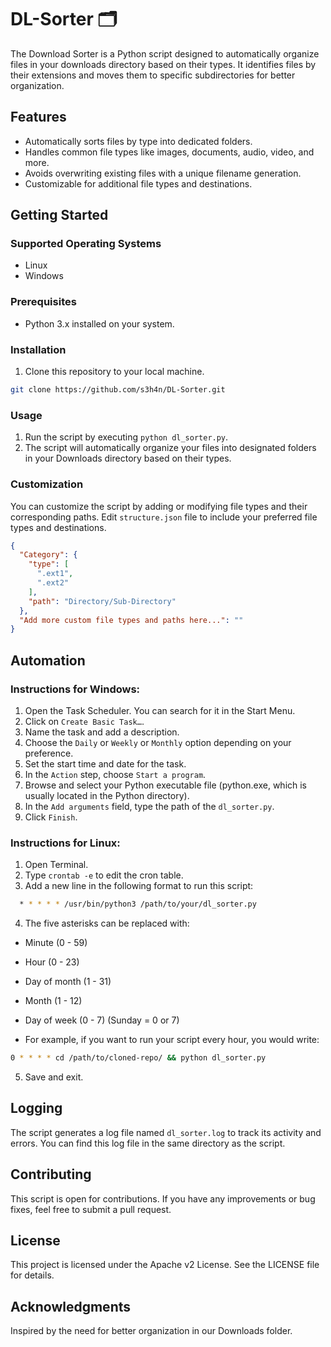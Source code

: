 # DL-Sorter 🗂️

The Download Sorter is a Python script designed to automatically organize files in your downloads directory based on
their types. It identifies files by their extensions and moves them to specific subdirectories for better organization.

## Features

- Automatically sorts files by type into dedicated folders.
- Handles common file types like images, documents, audio, video, and more.
- Avoids overwriting existing files with a unique filename generation.
- Customizable for additional file types and destinations.

## Getting Started

### Supported Operating Systems

- Linux
- Windows

### Prerequisites

- Python 3.x installed on your system.

### Installation

1. Clone this repository to your local machine.

```bash
git clone https://github.com/s3h4n/DL-Sorter.git
```

### Usage

1. Run the script by executing `python dl_sorter.py`.
2. The script will automatically organize your files into designated folders in your Downloads directory based on their
   types.

### Customization

You can customize the script by adding or modifying file types and their corresponding paths. Edit `structure.json` file
to include your preferred file types and destinations.

```JSON
{
  "Category": {
    "type": [
      ".ext1",
      ".ext2"
    ],
    "path": "Directory/Sub-Directory"
  },
  "Add more custom file types and paths here...": ""
}
```

## Automation

### Instructions for Windows:

1. Open the Task Scheduler. You can search for it in the Start Menu.
2. Click on `Create Basic Task…`.
3. Name the task and add a description.
4. Choose the `Daily` or `Weekly` or `Monthly` option depending on your preference.
5. Set the start time and date for the task.
6. In the `Action` step, choose `Start a program`.
7. Browse and select your Python executable file (python.exe, which is usually located in the Python directory).
8. In the `Add arguments` field, type the path of the `dl_sorter.py`.
9. Click `Finish`.

### Instructions for Linux:

1. Open Terminal.
2. Type `crontab -e` to edit the cron table.
3. Add a new line in the following format to run this script:

``` bash
  * * * * * /usr/bin/python3 /path/to/your/dl_sorter.py
```

4. The five asterisks can be replaced with:

- Minute (0 - 59)
- Hour (0 - 23)
- Day of month (1 - 31)
- Month (1 - 12)
- Day of week (0 - 7) (Sunday = 0 or 7)


- For example, if you want to run your script every hour, you would write:

``` bash
0 * * * * cd /path/to/cloned-repo/ && python dl_sorter.py
```

5. Save and exit.

## Logging

The script generates a log file named `dl_sorter.log` to track its activity and errors. You can find this log file in
the same directory as the script.

## Contributing

This script is open for contributions. If you have any improvements or bug fixes, feel free to submit a pull request.

## License

This project is licensed under the Apache v2 License. See the LICENSE file for details.

## Acknowledgments

Inspired by the need for better organization in our Downloads folder.
